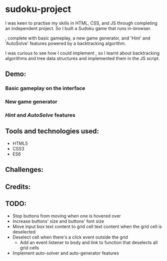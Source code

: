 # sudoku-project

I was keen to practise my skills in HTML, CSS, and JS through completing an independent project. So I built a Sudoku game that runs in-browser.

, complete with basic gameplay, a new game generator, and 'Hint' and 'AutoSolve' features powered by a backtracking algorithm.

I was curious to see how I could implement  , so I learnt about backtracking algorithms and tree data structures and implemented them in the JS script.

## Demo:

### Basic gameplay on the interface

### New game generator

### _Hint_ and _AutoSolve_ features

## Tools and technologies used:
* HTML5
* CSS3
* ES6

## Challenges:


## Credits:

## TODO:
* Stop buttons from moving when one is hovered over
* Increase buttons' size and buttons' font size
* Move input box text content to grid cell text content when the grid cell is deselected
* Deselect cell when there's a click event outside the grid
  * Add an event listener to body and link to function that deselects all grid cells
* Implement auto-solver and auto-generator features

